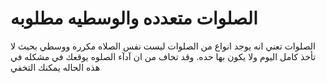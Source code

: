 # الصلوات متعدده والوسطيه مطلوبه
الصلوات تعني انه يوجد انواع من الصلوات ليست نفس الصلاه مكرره ووسطي بحيث لا تأخذ كامل اليوم ولا يكون بها حده. وقد تخاف من ان آدآء الصلوه يوقعك في مشكله في هذه الحاله يمكنك التخفي

